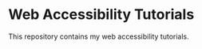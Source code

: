 Web Accessibility Tutorials
===========================

This repository contains my web accessibility tutorials.
